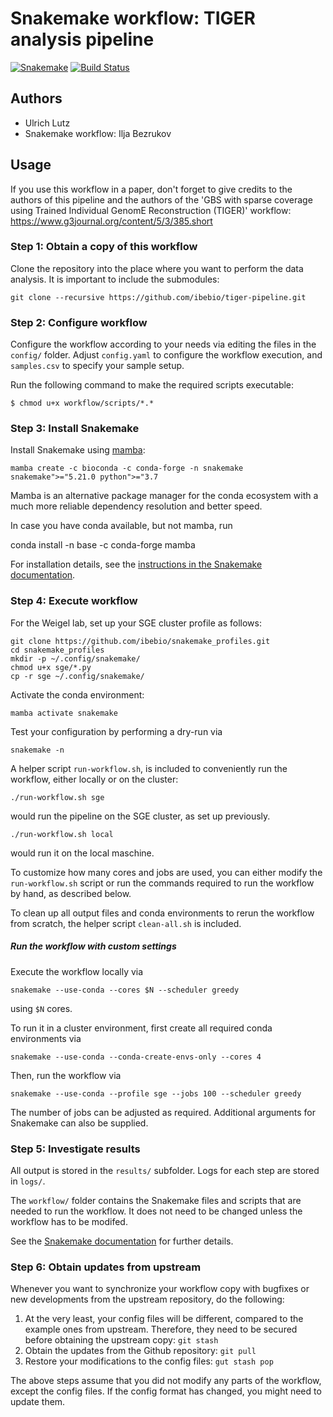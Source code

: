 # Snakemake workflow: TIGER analysis pipeline



[![Snakemake](https://img.shields.io/badge/snakemake-≥5.21.0-brightgreen.svg)](https://snakemake.bitbucket.io)
[![Build Status](https://travis-ci.org/snakemake-workflows/tiger_analysis_pipeline.svg?branch=master)](https://travis-ci.org/snakemake-workflows/tiger_analysis_pipeline)

<!-- This is the template for a new Snakemake workflow. Replace this text with a comprehensive description covering the purpose and domain.
Insert your code into the respective folders, i.e. `scripts`, `rules`, and `envs`. Define the entry point of the workflow in the `Snakefile` and the main configuration in the `config.yaml` file. -->

## Authors

* Ulrich Lutz
* Snakemake workflow: Ilja Bezrukov

## Usage

<!-- If you use this workflow in a paper, don't forget to give credits to the authors by citing the URL of this (original) repository and, if available, its DOI (see above). -->
If you use this workflow in a paper, don't forget to give credits to the authors of this pipeline and the authors of the 'GBS with sparse coverage using Trained Individual
GenomE Reconstruction (TIGER)' workflow: https://www.g3journal.org/content/5/3/385.short
### Step 1: Obtain a copy of this workflow
<!--
1. Create a new github repository using this workflow [as a template](https://help.github.com/en/articles/creating-a-repository-from-a-template).
2. [Clone](https://help.github.com/en/articles/cloning-a-repository) the newly created repository to your local system, into the place where you want to perform the data analysis.

-->
Clone the repository into the place where you want to perform the data analysis. It is important to include the submodules:
```
git clone --recursive https://github.com/ibebio/tiger-pipeline.git
```

### Step 2: Configure workflow

Configure the workflow according to your needs via editing the files in the `config/` folder. Adjust `config.yaml` to configure the workflow execution, and `samples.csv` to specify your sample setup.

Run the following command  to make the required scripts executable:
```
$ chmod u+x workflow/scripts/*.*
```

### Step 3: Install Snakemake
Install Snakemake using [mamba](https://github.com/mamba-org/mamba):

	mamba create -c bioconda -c conda-forge -n snakemake snakemake">="5.21.0 python">="3.7

Mamba is an alternative package manager for the conda ecosystem with a much
more reliable dependency resolution and better speed.

In case you have conda available, but not mamba, run 

  conda install -n base -c conda-forge mamba

For installation details, see the [instructions in the Snakemake documentation](https://snakemake.readthedocs.io/en/stable/getting_started/installation.html).


### Step 4: Execute workflow

For the Weigel lab, set up your SGE cluster profile as follows:

```
git clone https://github.com/ibebio/snakemake_profiles.git
cd snakemake_profiles
mkdir -p ~/.config/snakemake/
chmod u+x sge/*.py
cp -r sge ~/.config/snakemake/
```

Activate the conda environment:

    mamba activate snakemake

Test your configuration by performing a dry-run via

    snakemake -n


A helper script `run-workflow.sh`, is included to conveniently run the
workflow, either locally or on the cluster:

	./run-workflow.sh sge

would run the pipeline on the SGE cluster, as set up previously.

	./run-workflow.sh local

would run it on the local maschine.

To customize how many cores and jobs are used, you can either modify
the `run-workflow.sh` script or run the commands required to run the
workflow by hand, as described below.

To clean up all output files and conda environments to rerun the workflow from
scratch, the helper script `clean-all.sh` is included.




##### Run the workflow with custom settings
Execute the workflow locally via

    snakemake --use-conda --cores $N --scheduler greedy

using `$N` cores. 

To run it in a cluster environment, first create all required conda
environments via

    snakemake --use-conda --conda-create-envs-only --cores 4

Then, run the workflow via

    snakemake --use-conda --profile sge --jobs 100 --scheduler greedy

The number of jobs can be adjusted as required. Additional arguments
for Snakemake can also be supplied.


<!-- If you not only want to fix the software stack but also the underlying OS, use

    snakemake --use-conda --use-singularity

in combination with any of the modes above.
-->

### Step 5: Investigate results

All output is stored in the `results/` subfolder.
Logs for each step are stored in `logs/`.

The `workflow/` folder contains the Snakemake files and scripts that are needed to run the workflow.
It does not need to be changed unless the workflow has to be modifed.

See the [Snakemake documentation](https://snakemake.readthedocs.io/en/stable/executable.html) for further details.

<!--
### Step 5: Investigate results

After successful execution, you can create a self-contained interactive HTML report with all results via:

    snakemake --report report.html

This report can, e.g., be forwarded to your collaborators.
An example (using some trivial test data) can be seen [here](https://cdn.rawgit.com/snakemake-workflows/rna-seq-kallisto-sleuth/master/.test/report.html).

### Step 6: Commit changes

Whenever you change something, don't forget to commit the changes back to your github copy of the repository:

    git commit -a
    git push

-->

### Step 6: Obtain updates from upstream

Whenever you want to synchronize your workflow copy with bugfixes or new developments from the upstream repository, do the following:

1. At the very least, your config files will be different, compared to the example ones from upstream. Therefore, they need to be secured before obtaining the upstream copy: `git stash`
2. Obtain the updates from the Github repository: `git pull`
3. Restore your modifications to the config files: `gut stash pop`

The above steps assume that you did not modify any parts of the workflow, except the config files. If the config format has changed, you might need to update them.

<!--
1. Once, register the upstream repository in your local copy: `git remote add -f upstream git@github.com:snakemake-workflows/capture_mapping_pipeline.git` or `git remote add -f upstream https://github.com/snakemake-workflows/capture_mapping_pipeline.git` if you do not have setup ssh keys.
2. Update the upstream version: `git fetch upstream`.
3. Create a diff with the current version: `git diff HEAD upstream/master workflow > upstream-changes.diff`.
4. Investigate the changes: `vim upstream-changes.diff`.
5. Apply the modified diff via: `git apply upstream-changes.diff`.
6. Carefully check whether you need to update the config files: `git diff HEAD upstream/master config`. If so, do it manually, and only where necessary, since you would otherwise likely overwrite your settings and samples.
-->
<!--
### Step 8: Contribute back

In case you have also changed or added steps, please consider contributing them back to the original repository:

1. [Fork](https://help.github.com/en/articles/fork-a-repo) the original repo to a personal or lab account.
2. [Clone](https://help.github.com/en/articles/cloning-a-repository) the fork to your local system, to a different place than where you ran your analysis.
3. Copy the modified files from your analysis to the clone of your fork, e.g., `cp -r workflow path/to/fork`. Make sure to **not** accidentally copy config file contents or sample sheets. Instead, manually update the example config files if necessary.
4. Commit and push your changes to your fork.
5. Create a [pull request](https://help.github.com/en/articles/creating-a-pull-request) against the original repository.

## Testing

Test cases are in the subfolder `.test`. They are automatically executed via continuous integration with [Github Actions](https://github.com/features/actions).

-->

